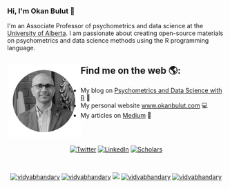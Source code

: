 ### Hi, I'm Okan Bulut 👋

I'm an Associate Professor of psychometrics and data science at the <a href="https://www.ualberta.ca/index.html">University of Alberta</a>. I am passionate about creating open-source materials on psychometrics and data science methods using the R programming language. 

## Find me on the web 🌎: <a href="https://sites.google.com/ualberta.ca/okanbulut/"><img align="left" width="170" height="170" src="https://github.com/okanbulut/okanbulut/blob/main/okan2.jpg"></a>
- My blog on <a href="https://okan.cloud/">Psychometrics and Data Science with R</a> :speech_balloon:
- My personal website <a href="https://sites.google.com/ualberta.ca/okanbulut/">www.okanbulut.com</a> :computer:
- My articles on <a href="https://drokanbulut.medium.com/">Medium</a> :pencil:

<br>
<br>
<p align="center">
	<a href="https://twitter.com/drokanbulut"><img src="https://img.shields.io/twitter/follow/drokanbulut?label=Twitter&style=social" alt="Twitter"></a>
	<a href="https://www.linkedin.com/in/drokanbulut"><img src="https://img.shields.io/badge/LinkedIn--_.svg?style=social&logo=linkedin" alt="LinkedIn"></a>
	<a href="https://scholar.google.com/citations?user=tKXcMK8AAAAJ&hl=en"><img src="https://img.shields.io/badge/Citations-1.4k-_.svg?style=social&logo=google-scholar" alt="Scholars"></a>
</p>

<p></br></p>
<p align="center">
  <a href="https://in.linkedin.com/in/vidyabhandary" target="blank"><img src="https://img.shields.io/badge/LinkedIn-0077B5?style=for-the-badge&logo=linkedin&logoColor=white" alt="vidyabhandary"/></a> 
  <a href="https://vidyabhandary.medium.com" target="blank"><img src="https://img.shields.io/badge/Medium-12100E?style=for-the-badge&logo=medium&logoColor=white" alt="vidyabhandary" /></a> 
  <a href="https://twitter.com/vidya_bhandary" target="blank"><img src="https://img.shields.io/badge/Twitter-1DA1F2?style=for-the-badge&logo=twitter&logoColor=white" /></a> 
    <a href="https://dev.to/vidyabhandary" target="blank"><img src="https://img.shields.io/badge/dev.to-0A0A0A?style=for-the-badge&logo=dev.to&logoColor=white" alt="vidyabhandary" /></a>
  <a href="https://kaggle.com/vidyabhandary" target="blank"><img src="https://img.shields.io/badge/KAGGLE-20BEFF?&style=for-the-badge&logo=kaggle&logoColor=white" alt="vidyabhandary"  /></a> 
</p>  
